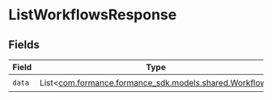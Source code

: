 # ListWorkflowsResponse


## Fields

| Field                                                                                     | Type                                                                                      | Required                                                                                  | Description                                                                               |
| ----------------------------------------------------------------------------------------- | ----------------------------------------------------------------------------------------- | ----------------------------------------------------------------------------------------- | ----------------------------------------------------------------------------------------- |
| `data`                                                                                    | List<[com.formance.formance_sdk.models.shared.Workflow](../../models/shared/Workflow.md)> | :heavy_check_mark:                                                                        | N/A                                                                                       |